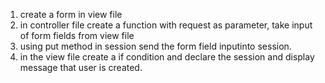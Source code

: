 1. create a form in view file
2. in controller file create a function with request as parameter, take input of form fields from view file
3. using put method in session send the form field inputinto session.
4. in the view file create a if condition and declare the session  and display message that user is created.

